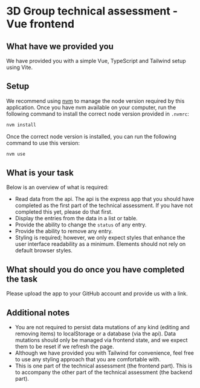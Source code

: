 # 3D Group technical assessment - Vue frontend

## What have we provided you

We have provided you with a simple Vue, TypeScript and Tailwind setup using Vite.

## Setup

We recommend using [nvm](https://github.com/nvm-sh/nvm) to manage the node version required by this application. Once you have nvm available on your computer, run the following command to install the correct node version provided in `.nvmrc`:

```sh
nvm install
```

Once the correct node version is installed, you can run the following command to use this version:

```sh
nvm use
```

## What is your task

Below is an overview of what is required:

- Read data from the api. The api is the express app that you should have completed as the first part of the technical assessment. If you have not completed this yet, please do that first.
- Display the entries from the data in a list or table.
- Provide the ability to change the `status` of any entry.
- Provide the ability to remove any entry.
- Styling is required; however, we only expect styles that enhance the user interface readability as a minimum. Elements should not rely on default browser styles.

## What should you do once you have completed the task

Please upload the app to your GitHub account and provide us with a link.

## Additional notes

- You are not required to persist data mutations of any kind (editing and removing items) to localStorage or a database (via the api). Data mutations should only be managed via frontend state, and we expect them to be reset if we refresh the page.
- Although we have provided you with Tailwind for convenience, feel free to use any styling approach that you are comfortable with.
- This is one part of the technical assessment (the frontend part). This is to accompany the other part of the technical assessment (the backend part).